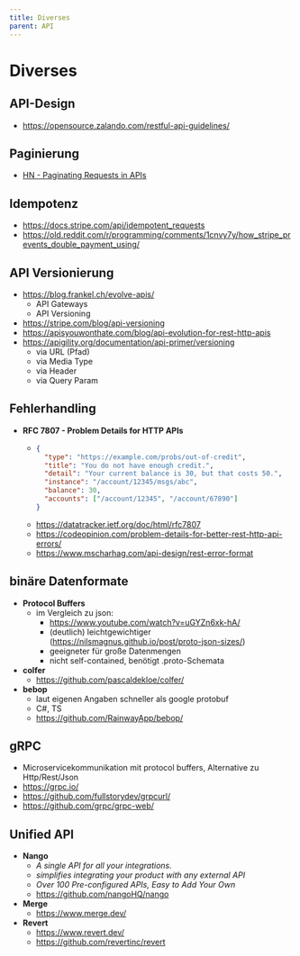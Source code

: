 ```yaml
---
title: Diverses
parent: API
---
```


# Diverses

## API-Design
- <https://opensource.zalando.com/restful-api-guidelines/>


## Paginierung
- [HN - Paginating Requests in APIs](https://news.ycombinator.com/item?id=31541070)


## Idempotenz
- <https://docs.stripe.com/api/idempotent_requests>
- <https://old.reddit.com/r/programming/comments/1cnvy7y/how_stripe_prevents_double_payment_using/>


## API Versionierung
- <https://blog.frankel.ch/evolve-apis/>
  - API Gateways
  - API Versioning
- <https://stripe.com/blog/api-versioning>
- <https://apisyouwonthate.com/blog/api-evolution-for-rest-http-apis>
- <https://apigility.org/documentation/api-primer/versioning>
  - via URL (Pfad)
  - via Media Type
  - via Header
  - via Query Param 


## Fehlerhandling
- **RFC 7807 - Problem Details for HTTP APIs**
  - ```json
    {
      "type": "https://example.com/probs/out-of-credit",
      "title": "You do not have enough credit.",
      "detail": "Your current balance is 30, but that costs 50.",
      "instance": "/account/12345/msgs/abc",
      "balance": 30,
      "accounts": ["/account/12345", "/account/67890"]
    }
    ```
  - <https://datatracker.ietf.org/doc/html/rfc7807>
  - <https://codeopinion.com/problem-details-for-better-rest-http-api-errors/>
  - <https://www.mscharhag.com/api-design/rest-error-format> 



## binäre Datenformate
- **Protocol Buffers**
  - im Vergleich zu json:
    - <https://www.youtube.com/watch?v=uGYZn6xk-hA/>
    - (deutlich) leichtgewichtiger (<https://nilsmagnus.github.io/post/proto-json-sizes/>)
    - geeigneter für große Datenmengen
    - nicht self-contained, benötigt .proto-Schemata
- **colfer**
  - <https://github.com/pascaldekloe/colfer/>
- **bebop**
  - laut eigenen Angaben schneller als google protobuf
  - C#, TS
  - <https://github.com/RainwayApp/bebop/>


## gRPC
- Microservicekommunikation mit protocol buffers, Alternative zu Http/Rest/Json
- <https://grpc.io/>
- <https://github.com/fullstorydev/grpcurl/>
- <https://github.com/grpc/grpc-web/>


## Unified API
- **Nango**
  - *A single API for all your integrations.*
  - *simplifies integrating your product with any external API*
  - *Over 100 Pre-configured APIs, Easy to Add Your Own* 
  - <https://github.com/nangoHQ/nango>
- **Merge**
  - <https://www.merge.dev/> 
- **Revert**
  - <https://www.revert.dev/>
  - <https://github.com/revertinc/revert>
